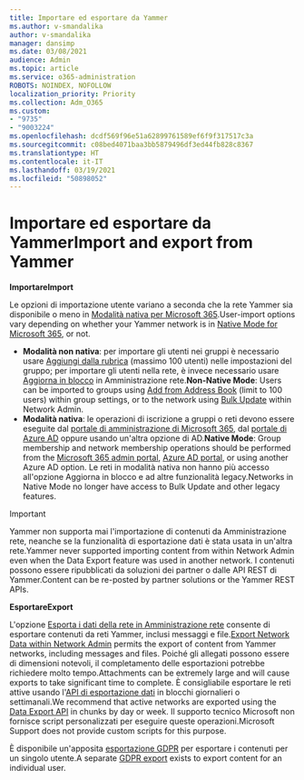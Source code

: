 ```yaml
---
title: Importare ed esportare da Yammer
ms.author: v-smandalika
author: v-smandalika
manager: dansimp
ms.date: 03/08/2021
audience: Admin
ms.topic: article
ms.service: o365-administration
ROBOTS: NOINDEX, NOFOLLOW
localization_priority: Priority
ms.collection: Adm_O365
ms.custom:
- "9735"
- "9003224"
ms.openlocfilehash: dcdf569f96e51a62899761589ef6f9f317517c3a
ms.sourcegitcommit: c08bed4071baa3bb5879496df3ed44fb828c8367
ms.translationtype: HT
ms.contentlocale: it-IT
ms.lasthandoff: 03/19/2021
ms.locfileid: "50898052"
---
```

# <a name="import-and-export-from-yammer"></a><span data-ttu-id="28681-102">Importare ed esportare da Yammer</span><span class="sxs-lookup"><span data-stu-id="28681-102">Import and export from Yammer</span></span>

<span data-ttu-id="28681-103">**Importare**</span><span class="sxs-lookup"><span data-stu-id="28681-103">**Import**</span></span>

<span data-ttu-id="28681-104">Le opzioni di importazione utente variano a seconda che la rete Yammer sia disponibile o meno in [Modalità nativa per Microsoft 365](https://docs.microsoft.com/yammer/configure-your-yammer-network/overview-native-mode).</span><span class="sxs-lookup"><span data-stu-id="28681-104">User-import options vary depending on whether your Yammer network is in [Native Mode for Microsoft 365](https://docs.microsoft.com/yammer/configure-your-yammer-network/overview-native-mode), or not.</span></span>

- <span data-ttu-id="28681-105">**Modalità non nativa**: per importare gli utenti nei gruppi è necessario usare [Aggiungi dalla rubrica](https://support.microsoft.com/office/manage-yammer-community-members-75253554-d0f3-4148-b835-e6a9a8a0c294) (massimo 100 utenti) nelle impostazioni del gruppo; per importare gli utenti nella rete, è invece necessario usare [Aggiorna in blocco](https://docs.microsoft.com/yammer/manage-yammer-users/add-block-or-remove-users) in Amministrazione rete.</span><span class="sxs-lookup"><span data-stu-id="28681-105">**Non-Native Mode**: Users can be imported to groups using [Add from Address Book](https://support.microsoft.com/office/manage-yammer-community-members-75253554-d0f3-4148-b835-e6a9a8a0c294) (limit to 100 users) within group settings, or to the network using [Bulk Update](https://docs.microsoft.com/yammer/manage-yammer-users/add-block-or-remove-users) within Network Admin.</span></span>
- <span data-ttu-id="28681-106">**Modalità nativa**: le operazioni di iscrizione a gruppi o reti devono essere eseguite dal [portale di amministrazione di Microsoft 365](https://docs.microsoft.com/microsoft-365/admin/add-users), dal [portale di Azure AD](https://docs.microsoft.com/azure/active-directory/fundamentals/add-users-azure-active-directory) oppure usando un'altra opzione di AD.</span><span class="sxs-lookup"><span data-stu-id="28681-106">**Native Mode**: Group membership and network membership operations should be performed from the [Microsoft 365 admin portal](https://docs.microsoft.com/microsoft-365/admin/add-users), [Azure AD portal](https://docs.microsoft.com/azure/active-directory/fundamentals/add-users-azure-active-directory), or using another Azure AD option.</span></span> <span data-ttu-id="28681-107">Le reti in modalità nativa non hanno più accesso all'opzione Aggiorna in blocco e ad altre funzionalità legacy.</span><span class="sxs-lookup"><span data-stu-id="28681-107">Networks in Native Mode no longer have access to Bulk Update and other legacy features.</span></span>

> [!IMPORTANT]
> <span data-ttu-id="28681-108">Yammer non supporta mai l'importazione di contenuti da Amministrazione rete, neanche se la funzionalità di esportazione dati è stata usata in un'altra rete.</span><span class="sxs-lookup"><span data-stu-id="28681-108">Yammer never supported importing content from within Network Admin even when the Data Export feature was used in another network.</span></span> <span data-ttu-id="28681-109">I contenuti possono essere ripubblicati da soluzioni dei partner o dalle API REST di Yammer.</span><span class="sxs-lookup"><span data-stu-id="28681-109">Content can be re-posted by partner solutions or the Yammer REST APIs.</span></span>

<span data-ttu-id="28681-110">**Esportare**</span><span class="sxs-lookup"><span data-stu-id="28681-110">**Export**</span></span>

<span data-ttu-id="28681-111">L'opzione [Esporta i dati della rete in Amministrazione rete](https://docs.microsoft.com/yammer/manage-security-and-compliance/export-yammer-enterprise-data) consente di esportare contenuti da reti Yammer, inclusi messaggi e file.</span><span class="sxs-lookup"><span data-stu-id="28681-111">[Export Network Data within Network Admin](https://docs.microsoft.com/yammer/manage-security-and-compliance/export-yammer-enterprise-data) permits the export of content from Yammer networks, including messages and files.</span></span> <span data-ttu-id="28681-112">Poiché gli allegati possono essere di dimensioni notevoli, il completamento delle esportazioni potrebbe richiedere molto tempo.</span><span class="sxs-lookup"><span data-stu-id="28681-112">Attachments can be extremely large and will cause exports to take significant time to complete.</span></span> <span data-ttu-id="28681-113">È consigliabile esportare le reti attive usando l'[API di esportazione dati](https://developer.yammer.com/docs/data-export-api) in blocchi giornalieri o settimanali.</span><span class="sxs-lookup"><span data-stu-id="28681-113">We recommend that active networks are exported using the [Data Export API](https://developer.yammer.com/docs/data-export-api) in chunks by day or week.</span></span> <span data-ttu-id="28681-114">Il supporto tecnico Microsoft non fornisce script personalizzati per eseguire queste operazioni.</span><span class="sxs-lookup"><span data-stu-id="28681-114">Microsoft Support does not provide custom scripts for this purpose.</span></span>

<span data-ttu-id="28681-115">È disponibile un'apposita [esportazione GDPR](https://docs.microsoft.com/yammer/manage-security-and-compliance/gdpr-requests-in-yammer-enterprise) per esportare i contenuti per un singolo utente.</span><span class="sxs-lookup"><span data-stu-id="28681-115">A separate [GDPR export](https://docs.microsoft.com/yammer/manage-security-and-compliance/gdpr-requests-in-yammer-enterprise) exists to export content for an individual user.</span></span>